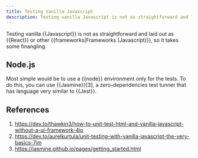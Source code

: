 ```yaml
---
title: Testing Vanilla Javascript
description: Testing vanilla Javascript is not as straightforward and laid out as React or other frameworks, so it takes some finangling.
---
```


Testing vanilla {{Javascript}} is not as straightforward and laid out as {{React}} or other {{frameworks|Frameworks (Javascript)}}, so it takes some finangling.

## Node.js

Most simple would be to use a {{node}} environment only for the tests. To do this, you can use {{Jasmine}}[3], a zero-dependencies test tunner that has language very similar to {{Jest}}.

## References

1. https://dev.to/thawkin3/how-to-unit-test-html-and-vanilla-javascript-without-a-ui-framework-4io
1. https://dev.to/aurelkurtula/unit-testing-with-vanilla-javascript-the-very-basics-7jm
1. https://jasmine.github.io/pages/getting_started.html